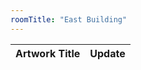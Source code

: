 ```yaml
---
roomTitle: "East Building"
---
```


<table
  data-toggle="bootstrap-table"
  data-url="../../art_change.json"
  data-filter-control="true"
  data-show-search-clear-button="true">
	<thead>
		<tr>
			<th data-field="title">Artwork Title</th>
			<th data-field="Status" data-filter-control="select">Update</th>
		</tr>
	</thead>
</table>